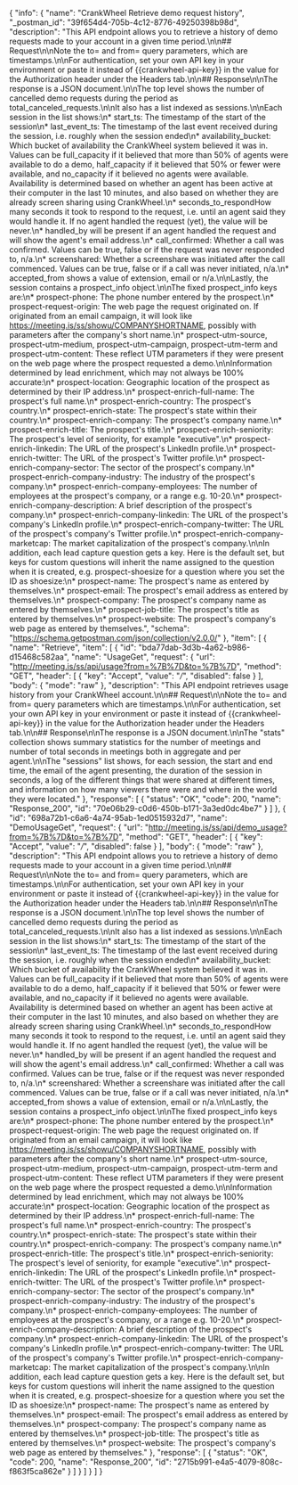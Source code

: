 {
  "info": {
    "name": "CrankWheel Retrieve demo request history",
    "_postman_id": "39f654d4-705b-4c12-8776-49250398b98d",
    "description": "This API endpoint allows you to retrieve a history of demo requests made to your account in a given time period.\n\n## Request\n\nNote the to= and from= query parameters, which are timestamps.\n\nFor authentication, set your own API key in your environment or paste it instead of {{crankwheel-api-key}} in the value for the Authorization header under the Headers tab.\n\n## Response\n\nThe response is a JSON document.\n\nThe top level shows the number of cancelled demo requests during the period as total_canceled_requests.\n\nIt also has a list indexed as sessions.\n\nEach session in the list shows:\n* start_ts: The timestamp of the start of the session\n* last_event_ts: The timestamp of the last event received during the session, i.e. roughly when the session ended\n* availability_bucket: Which bucket of availability the CrankWheel system believed it was in. Values can be full_capacity if it believed that more than 50% of agents were available to do a demo, half_capacity if it believed that 50% or fewer were available, and no_capacity if it believed no agents were available. Availability is determined based on whether an agent has been active at their computer in the last 10 minutes, and also based on whether they are already screen sharing using CrankWheel.\n* seconds_to_respondHow many seconds it took to respond to the request, i.e. until an agent said they would handle it. If no agent handled the request (yet), the value will be never.\n* handled_by will be present if an agent handled the request and will show the agent's email address.\n* call_confirmed: Whether a call was confirmed. Values can be true, false or if the request was never responded to, n/a.\n* screenshared: Whether a screenshare was initiated after the call commenced. Values can be true, false or if a call was never initiated, n/a.\n* accepted_from shows a value of extension, email or n/a.\n\nLastly, the session contains a prospect_info object.\n\nThe fixed prospect_info keys are:\n* prospect-phone: The phone number entered by the prospect.\n* prospect-request-origin: The web page the request originated on. If originated from an email campaign, it will look like https://meeting.is/ss/showu/COMPANYSHORTNAME, possibly with parameters after the company's short name.\n* prospect-utm-source, prospect-utm-medium, prospect-utm-campaign, prospect-utm-term and prospect-utm-content: These reflect UTM parameters if they were present on the web page where the prospect requested a demo.\n\nInformation determined by lead enrichment, which may not always be 100% accurate:\n* prospect-location: Geographic location of the prospect as determined by their IP address.\n* prospect-enrich-full-name: The prospect's full name.\n* prospect-enrich-country: The prospect's country.\n* prospect-enrich-state: The prospect's state within their country.\n* prospect-enrich-company: The prospect's company name.\n* prospect-enrich-title: The prospect's title.\n* prospect-enrich-seniority: The prospect's level of seniority, for example \"executive\".\n* prospect-enrich-linkedin: The URL of the prospect's LinkedIn profile.\n* prospect-enrich-twitter: The URL of the prospect's Twitter profile.\n* prospect-enrich-company-sector: The sector of the prospect's company.\n* prospect-enrich-company-industry: The industry of the prospect's company.\n* prospect-enrich-company-employees: The number of employees at the prospect's company, or a range e.g. 10-20.\n* prospect-enrich-company-description: A brief description of the prospect's company.\n* prospect-enrich-company-linkedin: The URL of the prospect's company's LinkedIn profile.\n* prospect-enrich-company-twitter: The URL of the prospect's company's Twitter profile.\n* prospect-enrich-company-marketcap: The market capitalization of the prospect's company.\n\nIn addition, each lead capture question gets a key. Here is the default set, but keys for custom questions will inherit the name assigned to the question when it is created, e.g. prospect-shoesize for a question where you set the ID as shoesize:\n* prospect-name: The prospect's name as entered by themselves.\n* prospect-email: The prospect's email address as entered by themselves.\n* prospect-company: The prospect's company name as entered by themselves.\n* prospect-job-title: The prospect's title as entered by themselves.\n* prospect-website: The prospect's company's web page as entered by themselves.",
    "schema": "https://schema.getpostman.com/json/collection/v2.0.0/"
  },
  "item": [
    {
      "name": "Retrieve",
      "item": [
        {
          "id": "bda77dab-3d3b-4a62-b986-d15468c582aa",
          "name": "UsageGet",
          "request": {
            "url": "http://meeting.is/ss/api/usage?from=%7B%7D&to=%7B%7D",
            "method": "GET",
            "header": [
              {
                "key": "Accept",
                "value": "*/*",
                "disabled": false
              }
            ],
            "body": {
              "mode": "raw"
            },
            "description": "This API endpoint retrieves usage history from your CrankWheel account.\n\n## Request\n\nNote the to= and from= query parameters which are timestamps.\n\nFor authentication, set your own API key in your environment or paste it instead of {{crankwheel-api-key}} in the value for the Authorization header under the Headers tab.\n\n## Response\n\nThe response is a JSON document.\n\nThe \"stats\" collection shows summary statistics for the number of meetings and number of total seconds in meetings both in aggregate and per agent.\n\nThe \"sessions\" list shows, for each session, the start and end time, the email of the agent presenting, the duration of the session in seconds, a log of the different things that were shared at different times, and information on how many viewers there were and where in the world they were located."
          },
          "response": [
            {
              "status": "OK",
              "code": 200,
              "name": "Response_200",
              "id": "70e06b29-c0d6-450b-b171-3a3ed0dc4be7"
            }
          ]
        },
        {
          "id": "698a72b1-c6a6-4a74-95ab-1ed0515932d7",
          "name": "DemoUsageGet",
          "request": {
            "url": "http://meeting.is/ss/api/demo_usage?from=%7B%7D&to=%7B%7D",
            "method": "GET",
            "header": [
              {
                "key": "Accept",
                "value": "*/*",
                "disabled": false
              }
            ],
            "body": {
              "mode": "raw"
            },
            "description": "This API endpoint allows you to retrieve a history of demo requests made to your account in a given time period.\n\n## Request\n\nNote the to= and from= query parameters, which are timestamps.\n\nFor authentication, set your own API key in your environment or paste it instead of {{crankwheel-api-key}} in the value for the Authorization header under the Headers tab.\n\n## Response\n\nThe response is a JSON document.\n\nThe top level shows the number of cancelled demo requests during the period as total_canceled_requests.\n\nIt also has a list indexed as sessions.\n\nEach session in the list shows:\n* start_ts: The timestamp of the start of the session\n* last_event_ts: The timestamp of the last event received during the session, i.e. roughly when the session ended\n* availability_bucket: Which bucket of availability the CrankWheel system believed it was in. Values can be full_capacity if it believed that more than 50% of agents were available to do a demo, half_capacity if it believed that 50% or fewer were available, and no_capacity if it believed no agents were available. Availability is determined based on whether an agent has been active at their computer in the last 10 minutes, and also based on whether they are already screen sharing using CrankWheel.\n* seconds_to_respondHow many seconds it took to respond to the request, i.e. until an agent said they would handle it. If no agent handled the request (yet), the value will be never.\n* handled_by will be present if an agent handled the request and will show the agent's email address.\n* call_confirmed: Whether a call was confirmed. Values can be true, false or if the request was never responded to, n/a.\n* screenshared: Whether a screenshare was initiated after the call commenced. Values can be true, false or if a call was never initiated, n/a.\n* accepted_from shows a value of extension, email or n/a.\n\nLastly, the session contains a prospect_info object.\n\nThe fixed prospect_info keys are:\n* prospect-phone: The phone number entered by the prospect.\n* prospect-request-origin: The web page the request originated on. If originated from an email campaign, it will look like https://meeting.is/ss/showu/COMPANYSHORTNAME, possibly with parameters after the company's short name.\n* prospect-utm-source, prospect-utm-medium, prospect-utm-campaign, prospect-utm-term and prospect-utm-content: These reflect UTM parameters if they were present on the web page where the prospect requested a demo.\n\nInformation determined by lead enrichment, which may not always be 100% accurate:\n* prospect-location: Geographic location of the prospect as determined by their IP address.\n* prospect-enrich-full-name: The prospect's full name.\n* prospect-enrich-country: The prospect's country.\n* prospect-enrich-state: The prospect's state within their country.\n* prospect-enrich-company: The prospect's company name.\n* prospect-enrich-title: The prospect's title.\n* prospect-enrich-seniority: The prospect's level of seniority, for example \"executive\".\n* prospect-enrich-linkedin: The URL of the prospect's LinkedIn profile.\n* prospect-enrich-twitter: The URL of the prospect's Twitter profile.\n* prospect-enrich-company-sector: The sector of the prospect's company.\n* prospect-enrich-company-industry: The industry of the prospect's company.\n* prospect-enrich-company-employees: The number of employees at the prospect's company, or a range e.g. 10-20.\n* prospect-enrich-company-description: A brief description of the prospect's company.\n* prospect-enrich-company-linkedin: The URL of the prospect's company's LinkedIn profile.\n* prospect-enrich-company-twitter: The URL of the prospect's company's Twitter profile.\n* prospect-enrich-company-marketcap: The market capitalization of the prospect's company.\n\nIn addition, each lead capture question gets a key. Here is the default set, but keys for custom questions will inherit the name assigned to the question when it is created, e.g. prospect-shoesize for a question where you set the ID as shoesize:\n* prospect-name: The prospect's name as entered by themselves.\n* prospect-email: The prospect's email address as entered by themselves.\n* prospect-company: The prospect's company name as entered by themselves.\n* prospect-job-title: The prospect's title as entered by themselves.\n* prospect-website: The prospect's company's web page as entered by themselves."
          },
          "response": [
            {
              "status": "OK",
              "code": 200,
              "name": "Response_200",
              "id": "2715b991-e4a5-4079-808c-f863f5ca862e"
            }
          ]
        }
      ]
    }
  ]
}